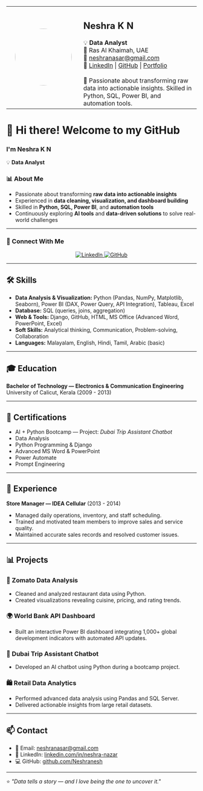 <table>
  <tr>
    <td width="180" align="center">
      <img src="https://github.com/Neshranesh.png" width="150" style="border-radius:50%" />
    </td>
    <td>
      <h2><b>Neshra K N</b></h2>
      💡 <b>Data Analyst</b> <br>
      📍 Ras Al Khaimah, UAE <br>
      📧 <a href="mailto:neshranasar@gmail.com">neshranasar@gmail.com</a> <br>
      🔗 <a href="https://www.linkedin.com/in/neshra-nazar">LinkedIn</a> | 
      <a href="https://github.com/Neshranesh">GitHub</a> | 
      <a href="https://your-portfolio-link.com">Portfolio</a>
      <br><br>
      🌟 Passionate about transforming raw data into actionable insights. Skilled in Python, SQL, Power BI, and automation tools.
    </td>
  </tr>
</table>

# 👋 Hi there! Welcome to my GitHub  
### I'm Neshra K N
 💡 <b>Data Analyst</b> <br>
### 📊 About Me  
- Passionate about transforming **raw data into actionable insights**  
- Experienced in **data cleaning, visualization, and dashboard building**  
- Skilled in **Python, SQL, Power BI**, and **automation tools**  
- Continuously exploring **AI tools** and **data-driven solutions** to solve real-world challenges  

---

### 🔗 Connect With Me  


<p align="center">
  <a href="https://www.linkedin.com/in/neshra-nazar" target="_blank">
    <img src="https://img.shields.io/badge/LinkedIn-0A66C2?style=for-the-badge&logo=linkedin&logoColor=white" alt="LinkedIn"/>
  </a>
  <a href="https://github.com/Neshranesh" target="_blank">
    <img src="https://img.shields.io/badge/GitHub-181717?style=for-the-badge&logo=github&logoColor=white" alt="GitHub"/>
  </a>
</p>

---

## 🛠️ Skills  
- **Data Analysis & Visualization:** Python (Pandas, NumPy, Matplotlib, Seaborn), Power BI (DAX, Power Query, API Integration), Tableau, Excel  
- **Database:** SQL (queries, joins, aggregation)  
- **Web & Tools:** Django, GitHub, HTML, MS Office (Advanced Word, PowerPoint, Excel)  
- **Soft Skills:** Analytical thinking, Communication, Problem-solving, Collaboration  
- **Languages:** Malayalam, English, Hindi, Tamil, Arabic (basic)

---

## 🎓 Education  
**Bachelor of Technology — Electronics & Communication Engineering**  
University of Calicut, Kerala (2009 - 2013)

---

## 📜 Certifications  
- AI + Python Bootcamp — Project: *Dubai Trip Assistant Chatbot*  
- Data Analysis  
- Python Programming & Django  
- Advanced MS Word & PowerPoint  
- Power Automate  
- Prompt Engineering  

---

## 💼 Experience  
**Store Manager — IDEA Cellular** (2013 - 2014)  
- Managed daily operations, inventory, and staff scheduling.  
- Trained and motivated team members to improve sales and service quality.  
- Maintained accurate sales records and resolved customer issues.

---

## 📊 Projects  

### 🍴 Zomato Data Analysis  
- Cleaned and analyzed restaurant data using Python.  
- Created visualizations revealing cuisine, pricing, and rating trends.  

### 🌍 World Bank API Dashboard  
- Built an interactive Power BI dashboard integrating 1,000+ global development indicators with automated API updates.  

### 🤖 Dubai Trip Assistant Chatbot  
- Developed an AI chatbot using Python during a bootcamp project.  

### 🛍️ Retail Data Analytics  
- Performed advanced data analysis using Pandas and SQL Server.  
- Delivered actionable insights from large retail datasets.

---

## 📫 Contact  
- 📧 Email: [neshranasar@gmail.com](mailto:neshranasar@gmail.com)  
- 🔗 LinkedIn: [linkedin.com/in/neshra-nazar](https://www.linkedin.com/in/neshra-nazar)  
- 💻 GitHub: [github.com/Neshranesh](https://github.com/Neshranesh)

---

⭐ *"Data tells a story — and I love being the one to uncover it."*
